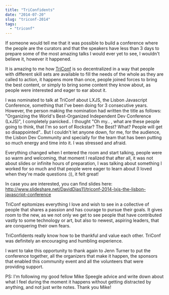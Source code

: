 ```yaml
---
title: "TriConfidents"
date: "2014-07-20"
slug: "triconf-2014"
tags: 
  - "triconf"
---
```


If someone would tell me that it was possible to build a conference where the people are the curators and that the speakers have less than 3 days  to prepare some of the most amazing talks I would ever yet to see, I wouldn't believe it, however it happened.

It is amazing to me how [TriConf](http://triconf.com/)  is so decentralized in a way that people with different skill sets are available to fill the needs of the whole as they are called to action, it happens more than once, people joined forces to bring the best content, or simply to bring some content they know about, as people were interested and eager to ear about it.

I was nominated to talk at TriConf about LXJS, the Lisbon Javascript Conference, something that I've been doing for 3 consecutive years. However, the person making the nomination had written the title as follows: "Organizing the World's Best-Organized Independent Dev Conference (LxJS)", I completely panicked.. I thought "Oh my.. , what are these people going to think, that I'm so sort of Rockstar? The Best? What? People will get so disappointed".. But I couldn't let anyone down, for me, for the audience, the Lisbon Dev Community and specially for the team that has been putting so much energy and time into it. I was stressed and afraid.

Everything changed when I entered the room and start talking, people were so warm and welcoming, that moment I realized that after all, it was not about slides or infinite hours of preparation,  I was talking about something I worked for so much and that people were eager to learn about (I loved when they're made questions  :)), it felt great!

In case you are interested, you can find slides here:
http://www.slideshare.net/DavidDias11/triconf-2014-lxjs-the-lisbon-javascript-conference

TriConf epitomizes everything I love and wish to see in a collective of people that shares a passion and has courage to pursue their goals. It gives room to the new, as we not only we get to see people that have contributed vastly to some technology or art, but also to newest, aspiring leaders, that are conquering their own fears.

TriConfidents really know how to be thankful and value each other. TriConf was definitely an encouraging and humbling experience.

I want to take this opportunity to thank again to Jenn Turner to put the conference together, all the organizers that make it happen, the sponsors that enabled this community event and all the volunteers that were providing support.

PS: I'm following my good fellow Mike Speegle advice and write down about what I feel during the moment it happens without getting distracted by anything, and not just write notes.  Thank you Mike!
